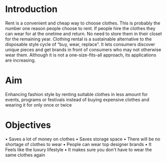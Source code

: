 # Introduction
Rent is a convenient and cheap way to choose clothes. This is probably the number one reason people choose to rent. If people hire the clothes they can wear for at the onetime and return. No need to store them in their closet for the remaining year. Clothing rental is a sustainable alternative to the disposable style cycle of “buy, wear, replace”. It lets consumers discover unique pieces and get brands in front of consumers who may not otherwise wear them. Although it is not a one-size-fits-all approach, its applications are increasing.

# Aim
Enhancing fashion style by renting  suitable clothes in less amount for events, programs or festivals instead of buying expensive clothes and wearing it for only once or twice 
# Objectives
•	Saves a lot of money on clothes
•	Saves storage space 
•	There will be no shortage of clothes to wear 
•	People can wear top designer brands 
•	It Feels like the luxury lifestyle 
•	It makes  sure you don't have to wear the same clothes  again

